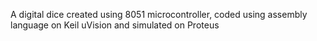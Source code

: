 A digital dice created using 8051 microcontroller, coded using assembly language on Keil uVision and simulated on Proteus
